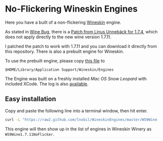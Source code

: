 # No-Flickering Wineskin Engines
Here you have a built of a non-flickering [Wineskin](http://wineskin.urgesoftware.com/tiki-index.php) engine.

As stated in [Wine Bug](http://bugs.winehq.org/show_bug.cgi?id=34166), there is a [Patch from Linus Unnebäck for 1.7.4](http://bugs.winehq.org/attachment.cgi?id=46394&action=edit), which does not apply directly to the new wine version 1.7.11.

I patched the patch to work with 1.7.11 and you can download it directly from this repository. There is also a prebuilt engine for Wineskin.

To use the prebuilt engine, please copy [this file](https://github.com/lnxbil/WineskinEngines/raw/master/WS9Wine-1.7.11-revert-flicker.tar.7z) to

    $HOME/Library/Application Support/Wineskin/Engines

The Engine was built on a freshly installed *Mac OS Snow Leopard* with included XCode. The log is also [available](https://github.com/lnxbil/WineskinEngines/raw/master/WS9Wine-1.7.11-revert-flicker.build.log.rtf).

## Easy installation

Copy and paste the following line into a terminal window, then hit enter.

```sh
curl -L "https://raw2.github.com/lnxbil/WineskinEngines/master/WS9Wine-1.7.11-revert-flicker.tar.7z" > "$HOME/Library/Application Support/Wineskin/Engines/WS9Wine1.7.11NoFlicker.tar.7z"
```

This engine will then show up in the list of engines in Wineskin Winery as `WS9Wine1.7.11NoFlicker`.
